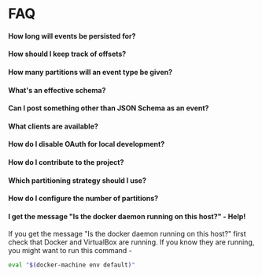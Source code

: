 # FAQ


#### How long will events be persisted for?

#### How should I keep track of offsets?

#### How many partitions will an event type be given?

#### What's an effective schema?

#### Can I post something other than JSON Schema as an event?

#### What clients are available?

#### How do I disable OAuth for local development?

#### How do I contribute to the project?

#### Which partitioning strategy should I use?

#### How do I configure the number of partitions?

#### I get the message "Is the docker daemon running on this host?" - Help!

If you get the message "Is the docker daemon running on this host?" first check that Docker and VirtualBox are running. If you know they are running, you might want to run this command -

```sh
eval "$(docker-machine env default)"
```




